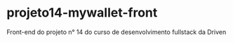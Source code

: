 # projeto14-mywallet-front
Front-end do projeto n° 14 do curso de desenvolvimento fullstack da Driven 
